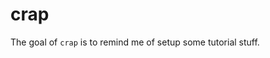 
<!-- README.md is generated from README.Rmd. Please edit that file -->

# crap

<!-- badges: start -->

<!-- badges: end -->

The goal of `crap` is to remind me of setup some tutorial stuff.
